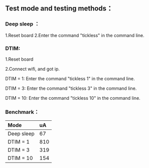 ## Test mode and testing methods：

### Deep sleep ：

1.Reset board 2.Enter the command "tickless" in the command line.

### DTIM:

1.Reset board

2.Connect wifi, and got ip.

DTIM = 1: Enter the command "tickless 1" in the command line.

DTIM = 3: Enter the command "tickless 3" in the command line.

DTIM = 10: Enter the command "tickless 10" in the command line.

### Benchmark：

| Mode       | uA  |
| :--------- | :-- |
| Deep sleep | 67  |
| DTIM = 1   | 810 |
| DTIM = 3   | 319 |
| DTIM = 10  | 154 |

